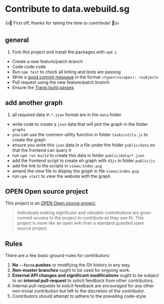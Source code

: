 # Contribute to data.webuild.sg

:+1::tada: First off, thanks for taking the time to contribute! :tada::+1:

## general

1. Fork this project and install the packages with `npm i`
- Create a new feature/patch branch
- Code code code
- Run `npm test` to check all linting and tests are passing
- Write a [good commit message](https://github.com/angular/angular.js/blob/master/CONTRIBUTING.md#commit) in the format `<type>(<scope>): <subject>`
- Pull request using the new feature/patch branch
- Ensure the [Travis build passes](https://travis-ci.org/webuildsg/data)

## add another graph

1. all required data in `*.json` format are in the `data` folder
- write code to create a `json` data that will plot the graph in the folder `graphs`
- you can use the common utility function in folder `tasks/utils.js` to create the graph
- ensure you write this `json` data in a file under the folder `public/data` so that the frontend can query it
- run `npm run build` to create this data in folder `public/data/*.json`
- add the frontend script to create eh graph with `d3js` in folder `public/js`
- add the link to the scripts in `views/index.pug`
- amend the view file to display the graph in file `views/index.pug`
- run `npm start` to view the website with the graph

## OPEN Open source project

This project is an [OPEN Open source project](http://openopensource.org/).

> Individuals making significant and valuable contributions are given
commit-access to the project to contribute as they see fit. This project
is more like an open wiki than a standard guarded open source project.

## Rules

There are a few basic ground-rules for contributors:

1. **No `--force` pushes** or modifying the Git history in any way.
1. **Non-master branches** ought to be used for ongoing work.
1. **External API changes and significant modifications** ought to be subject to an **internal pull-request** to solicit feedback from other contributors.
1. Internal pull-requests to solicit feedback are *encouraged* for any other non-trivial contribution but left to the discretion of the contributor.
1. Contributors should attempt to adhere to the prevailing code-style.
